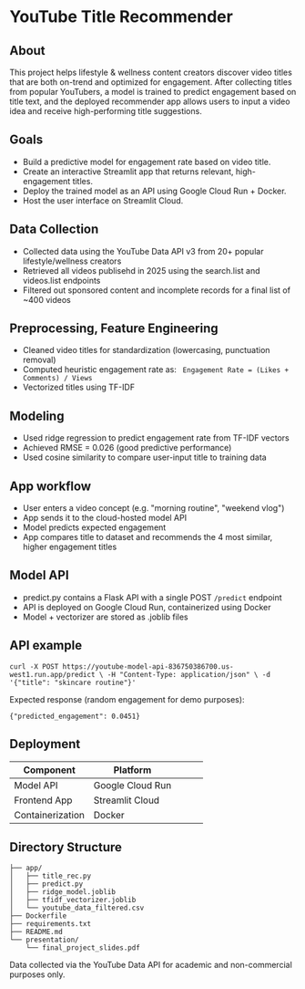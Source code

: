 # YouTube Title Recommender

## About
This project helps lifestyle & wellness content creators discover video titles that are both on-trend and optimized for engagement. After collecting titles from popular YouTubers, a model is trained to predict engagement based on title text, and the deployed recommender app allows users to input a video idea and receive high-performing title suggestions.

## Goals
- Build a predictive model for engagement rate based on video title.
- Create an interactive Streamlit app that returns relevant, high-engagement titles.
- Deploy the trained model as an API using Google Cloud Run + Docker.
- Host the user interface on Streamlit Cloud.

## Data Collection
- Collected data using the YouTube Data API v3 from 20+ popular lifestyle/wellness creators
- Retrieved all videos publisehd in 2025 using the search.list and videos.list endpoints
- Filtered out sponsored content and incomplete records for a final list of ~400 videos

## Preprocessing, Feature Engineering
- Cleaned video titles for standardization (lowercasing, punctuation removal)
- Computed heuristic engagement rate as:
` Engagement Rate = (Likes + Comments) / Views`
- Vectorized titles using TF-IDF

## Modeling
- Used ridge regression to predict engagement rate from TF-IDF vectors
- Achieved RMSE = 0.026 (good predictive performance)
- Used cosine similarity to compare user-input title to training data

## App workflow
- User enters a video concept (e.g. "morning routine", "weekend vlog")
- App sends it to the cloud-hosted model API
- Model predicts expected engagement
- App compares title to dataset and recommends the 4 most similar, higher engagement titles

## Model API
- predict.py contains a Flask API with a single POST `/predict` endpoint
- API is deployed on Google Cloud Run, containerized using Docker
- Model + vectorizer are stored as .joblib files

## API example
`curl -X POST https://youtube-model-api-836750386700.us-west1.run.app/predict \
     -H "Content-Type: application/json" \
     -d '{"title": "skincare routine"}'`

Expected response (random engagement for demo purposes):

`{"predicted_engagement": 0.0451}`

## Deployment 
| Component        | Platform         |   |   |   |
|------------------|------------------|---|---|---|
| Model API        | Google Cloud Run |   |   |   |
| Frontend App     | Streamlit Cloud  |   |   |   |
| Containerization | Docker           |   |   |   |

## Directory Structure
```
├── app/
│   ├── title_rec.py          
│   ├── predict.py            
│   ├── ridge_model.joblib    
│   ├── tfidf_vectorizer.joblib
│   └── youtube_data_filtered.csv
├── Dockerfile
├── requirements.txt
├── README.md
└── presentation/
    └── final_project_slides.pdf
```


Data collected via the YouTube Data API for academic and non-commercial purposes only. 
